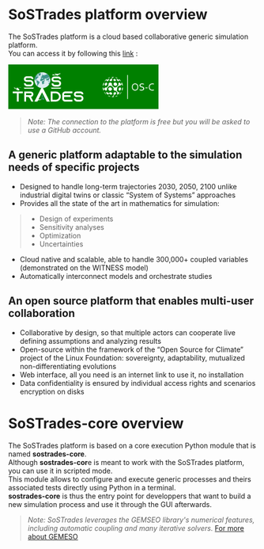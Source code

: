 # SoSTrades platform overview

The SoSTrades platform is a cloud based collaborative generic simulation platform​.\
You can access it by following this [link](https://validation.osc-tsa.com/) :

[![homepage](../images/platform_logo.png)](https://validation.osc-tsa.com/ "Access open SoSTrades simulation platform")

> *Note: The connection to the platform is free but you will be asked to use a GitHub account.*

## A generic platform ​adaptable to the simulation needs ​of specific projects​

* Designed to handle long-term trajectories 2030, 2050, 2100 unlike industrial digital twins or classic “System of Systems” approaches​ 
* Provides all the state of the art in mathematics for simulation: ​
>* Design of experiments
>* Sensitivity analyses
>* Optimization
>* Uncertainties
* Cloud native and scalable, ​able to handle 300,000+ coupled variables (demonstrated on the WITNESS model)​
* Automatically interconnect models and orchestrate studies​

## An open source platform ​that enables multi-user collaboration​

* Collaborative by design, so that multiple actors can cooperate live defining assumptions and analyzing results​
* Open-source within the framework of the “Open Source for Climate” project of the Linux Foundation: sovereignty, adaptability, mutualized non-differentiating evolutions​
* Web interface, all you need is an internet link to use it, no installation​
* Data confidentiality is ensured by individual access rights and scenarios encryption on disks

# SoSTrades-core overview

The SoSTrades platform is based on a core execution Python module that is named **sostrades-core**.\
Although **sostrades-cor**e is meant to work with the SoSTrades platform, you can use it in scripted mode.\
This module allows to configure and execute generic processes and theirs associated tests directly using Python in a terminal.\
**sostrades-core** is thus the entry point for developpers that want to build a new simulation process and use it through the GUI afterwards.

> *Note: SoSTrades leverages the GEMSEO library's numerical features, including automatic coupling and many iterative solvers.* [For more about GEMESO](https://gemseo.readthedocs.io/en/stable/)

